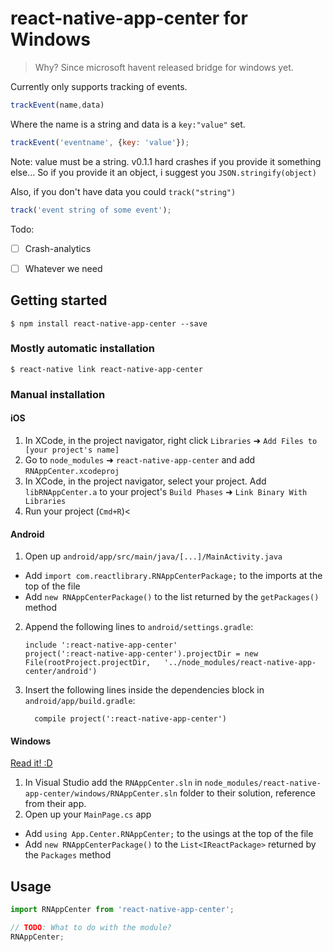 
# react-native-app-center for Windows

> Why? Since microsoft havent released bridge for windows yet.

Currently only supports tracking of events.

```javascript
trackEvent(name,data)
```

Where the name is a string and data is a `key:"value"` set.

```javascript
trackEvent('eventname', {key: 'value'});
```
Note: value must be a string. v0.1.1 hard crashes if you provide it something else...
So if you provide it an object, i suggest you `JSON.stringify(object)`

Also, if you don't have data you could `track("string")`
```javascript
track('event string of some event');
```


Todo:
- [ ] Crash-analytics
- [ ] Whatever we need



## Getting started

`$ npm install react-native-app-center --save`

### Mostly automatic installation

`$ react-native link react-native-app-center`

### Manual installation


#### iOS

1. In XCode, in the project navigator, right click `Libraries` ➜ `Add Files to [your project's name]`
2. Go to `node_modules` ➜ `react-native-app-center` and add `RNAppCenter.xcodeproj`
3. In XCode, in the project navigator, select your project. Add `libRNAppCenter.a` to your project's `Build Phases` ➜ `Link Binary With Libraries`
4. Run your project (`Cmd+R`)<

#### Android

1. Open up `android/app/src/main/java/[...]/MainActivity.java`
  - Add `import com.reactlibrary.RNAppCenterPackage;` to the imports at the top of the file
  - Add `new RNAppCenterPackage()` to the list returned by the `getPackages()` method
2. Append the following lines to `android/settings.gradle`:
  	```
  	include ':react-native-app-center'
  	project(':react-native-app-center').projectDir = new File(rootProject.projectDir, 	'../node_modules/react-native-app-center/android')
  	```
3. Insert the following lines inside the dependencies block in `android/app/build.gradle`:
  	```
      compile project(':react-native-app-center')
  	```

#### Windows
[Read it! :D](https://github.com/ReactWindows/react-native)

1. In Visual Studio add the `RNAppCenter.sln` in `node_modules/react-native-app-center/windows/RNAppCenter.sln` folder to their solution, reference from their app.
2. Open up your `MainPage.cs` app
  - Add `using App.Center.RNAppCenter;` to the usings at the top of the file
  - Add `new RNAppCenterPackage()` to the `List<IReactPackage>` returned by the `Packages` method


## Usage
```javascript
import RNAppCenter from 'react-native-app-center';

// TODO: What to do with the module?
RNAppCenter;
```
  

